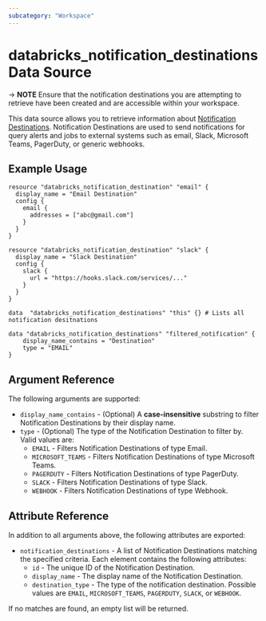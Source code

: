 ```yaml
---
subcategory: "Workspace"
---
```

# databricks_notification_destinations Data Source

-> **NOTE** Ensure that the notification destinations you are attempting to retrieve have been created and are accessible within your workspace.

This data source allows you to retrieve information about [Notification Destinations](https://docs.databricks.com/api/workspace/notificationdestinations). Notification Destinations are used to send notifications for query alerts and jobs to external systems such as email, Slack, Microsoft Teams, PagerDuty, or generic webhooks. 

## Example Usage


```hcl
resource "databricks_notification_destination" "email" {
  display_name = "Email Destination"
  config {
    email {
      addresses = ["abc@gmail.com"]
    }
  }
}

resource "databricks_notification_destination" "slack" {
  display_name = "Slack Destination"
  config {
    slack {
      url = "https://hooks.slack.com/services/..."
    }
  }
}

data  "databricks_notification_destinations" "this" {} # Lists all notification desitnations

data "databricks_notification_destinations" "filtered_notification" {
    display_name_contains = "Destination"
    type = "EMAIL"
}

```


## Argument Reference

The following arguments are supported:

* `display_name_contains` - (Optional) A **case-insensitive** substring to filter Notification Destinations by their display name. 
* `type` - (Optional) The type of the Notification Destination to filter by. Valid values are: 
  * `EMAIL` - Filters Notification Destinations of type Email. 
  * `MICROSOFT_TEAMS` - Filters Notification Destinations of type Microsoft Teams. 
  * `PAGERDUTY` - Filters Notification Destinations of type PagerDuty.
  * `SLACK` - Filters Notification Destinations of type Slack. 
  * `WEBHOOK` - Filters Notification Destinations of type Webhook. 

## Attribute Reference

In addition to all arguments above, the following attributes are exported:

* `notification_destinations` - A list of Notification Destinations matching the specified criteria. Each element contains the following attributes: 
    * `id` - The unique ID of the Notification Destination.
    * `display_name` - The display name of the Notification Destination.
    * `destination_type` - The type of the notification destination. Possible values are `EMAIL`, `MICROSOFT_TEAMS`, `PAGERDUTY`, `SLACK`, or `WEBHOOK`.

If no matches are found, an empty list will be returned.